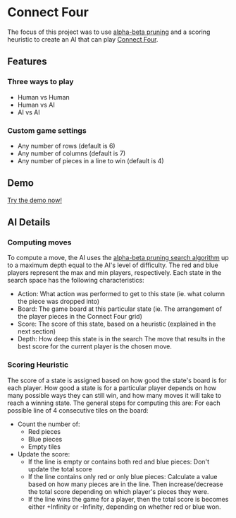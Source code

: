 # Connect Four
The focus of this project was to use [alpha-beta pruning](https://en.wikipedia.org/wiki/Alpha%E2%80%93beta_pruning) and a scoring heuristic to create an AI that can play [Connect Four](https://en.wikipedia.org/wiki/Connect_Four).


## Features
### Three ways to play
- Human vs Human
- Human vs AI
- AI vs AI

### Custom game settings
- Any number of rows (default is 6)
- Any number of columns (default is 7)
- Any number of pieces in a line to win (default is 4)


## Demo
[Try the demo now!](http://nicolasenslen.com/projects/demos/connect-four/)


## AI Details
### Computing moves
To compute a move, the AI uses the [alpha-beta pruning search algorithm](https://en.wikipedia.org/wiki/Alpha%E2%80%93beta_pruning) up to a maximum depth equal to the AI's level of difficulty. The red and blue players represent the max and min players, respectively. Each state in the search space has the following characteristics:
- Action: What action was performed to get to this state (ie. what column the piece was dropped into)
- Board: The game board at this particular state (ie. The arrangement of the player pieces in the Connect Four grid)
- Score: The score of this state, based on a heuristic (explained in the next section)
- Depth: How deep this state is in the search
The move that results in the best score for the current player is the chosen move.

### Scoring Heuristic
The score of a state is assigned based on how good the state's board is for each player. How good a state is for a particular player depends on how many possible ways they can still win, and how many moves it will take to reach a winning state. The general steps for computing this are:
For each possible line of 4 consecutive tiles on the board:
- Count the number of:
  - Red pieces 
  - Blue pieces
  - Empty tiles
- Update the score:
  - If the line is empty or contains both red and blue pieces: Don't update the total score
  - If the line contains only red or only blue pieces: Calculate a value based on how many pieces are in the line. Then increase/decrease the total score depending on which player's pieces they were.
  - If the line wins the game for a player, then the total score is becomes either +Infinity or -Infinity, depending on whether red or blue won.
   
